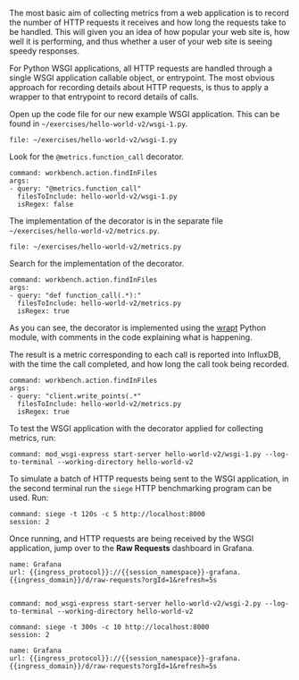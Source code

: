 The most basic aim of collecting metrics from a web application is to record the number of HTTP requests it receives and how long the requests take to be handled. This will given you an idea of how popular your web site is, how well it is performing, and thus whether a user of your web site is seeing speedy responses.

For Python WSGI applications, all HTTP requests are handled through a single WSGI application callable object, or entrypoint. The most obvious approach for recording details about HTTP requests, is thus to apply a wrapper to that entrypoint to record details of calls.

Open up the code file for our new example WSGI application. This can be found in `~/exercises/hello-world-v2/wsgi-1.py`.

```editor:open-file
file: ~/exercises/hello-world-v2/wsgi-1.py
```

Look for the `@metrics.function_call` decorator.

```editor:execute-command
command: workbench.action.findInFiles
args:
- query: "@metrics.function_call"
  filesToInclude: hello-world-v2/wsgi-1.py
  isRegex: false
```

The implementation of the decorator is in the separate file `~/exercises/hello-world-v2/metrics.py`.

```editor:open-file
file: ~/exercises/hello-world-v2/metrics.py
```

Search for the implementation of the decorator.

```editor:execute-command
command: workbench.action.findInFiles
args:
- query: "def function_call(.*):"
  filesToInclude: hello-world-v2/metrics.py
  isRegex: true
```

As you can see, the decorator is implemented using the [wrapt](https://wrapt.readthedocs.io/) Python module, with comments in the code explaining what is happening.

The result is a metric corresponding to each call is reported into InfluxDB, with the time the call completed, and how long the call took being recorded.

```editor:execute-command
command: workbench.action.findInFiles
args:
- query: "client.write_points(.*"
  filesToInclude: hello-world-v2/metrics.py
  isRegex: true
```

To test the WSGI application with the decorator applied for collecting metrics, run:

```terminal:execute
command: mod_wsgi-express start-server hello-world-v2/wsgi-1.py --log-to-terminal --working-directory hello-world-v2
```

To simulate a batch of HTTP requests being sent to the WSGI application, in the second terminal run the `siege` HTTP benchmarking program can be used. Run:

```terminal:execute
command: siege -t 120s -c 5 http://localhost:8000
session: 2
```

Once running, and HTTP requests are being received by the WSGI application, jump over to the **Raw Requests** dashboard in Grafana.

```dashboard:reload-dashboard
name: Grafana
url: {{ingress_protocol}}://{{session_namespace}}-grafana.{{ingress_domain}}/d/raw-requests?orgId=1&refresh=5s
```

```terminal:interrupt-all
```

```terminal:execute
command: mod_wsgi-express start-server hello-world-v2/wsgi-2.py --log-to-terminal --working-directory hello-world-v2
```

```terminal:execute
command: siege -t 300s -c 10 http://localhost:8000
session: 2
```

```dashboard:reload-dashboard
name: Grafana
url: {{ingress_protocol}}://{{session_namespace}}-grafana.{{ingress_domain}}/d/raw-requests?orgId=1&refresh=5s
```

```terminal:interrupt-all
```
